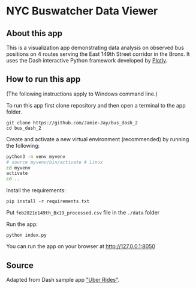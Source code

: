 # NYC Buswatcher Data Viewer

## About this app

This is a visualization app demonstrating data analysis on observed bus positions on 4 routes serving the East 149th Street corridor in the Bronx. It uses the Dash interactive Python framework developed by [Plotly](https://plot.ly/).

## How to run this app

(The following instructions apply to Windows command line.)

To run this app first clone repository and then open a terminal to the app folder.

```
git clone https://github.com/Jamie-Jay/bus_dash_2
cd bus_dash_2
```

Create and activate a new virtual environment (recommended) by running
the following:


```bash
python3 -m venv myvenv
# source myvenv/bin/activate # Linux
cd myvenv
activate
cd ..
```

Install the requirements:

```
pip install -r requirements.txt
```

<!-- Put `feb2021e149th.csv` file in the data folder -->
Put `feb2021e149th_Bx19_processed.csv` file in the `./data` folder

<!-- Set environement variable:  
Windows:
```
set MAPBOX_API_KEY=<your map box access token>
```
Linux:
```
export MAPBOX_API_KEY=<your map box access token>
``` -->

Run the app:
<!-- 1. Simulate backend data:
- Create geojson for bus stops:
```
python data/creategeojson.py
```
2. Run: -->
```
python index.py
```
You can run the app on your browser at http://127.0.0.1:8050




## Source

Adapted from Dash sample app ["Uber Rides"](https://github.com/plotly/dash-sample-apps/tree/master/apps/dash-uber-rides-demo).